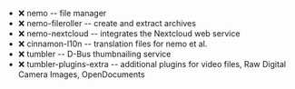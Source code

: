 - :x:  nemo  --		file manager
- :x:  nemo-fileroller  --		create and extract archives
- :x:  nemo-nextcloud  --		integrates the Nextcloud web service
- :x:  cinnamon-l10n  --		translation files for nemo et al.
- :x:  tumbler  --		D-Bus thumbnailing service
- :x:  tumbler-plugins-extra  --		additional plugins for video files, Raw Digital Camera Images, OpenDocuments
